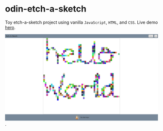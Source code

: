 # odin-etch-a-sketch
Toy etch-a-sketch project using vanilla `JavaScript`, `HTML`, and `CSS`. Live demo [hero](https://kckuei.github.io/odin-etch-a-sketch/). 

![Sample](./images/sample.png).
